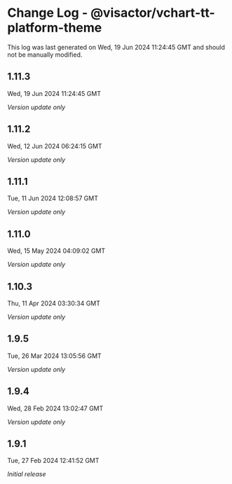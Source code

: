 # Change Log - @visactor/vchart-tt-platform-theme

This log was last generated on Wed, 19 Jun 2024 11:24:45 GMT and should not be manually modified.

## 1.11.3
Wed, 19 Jun 2024 11:24:45 GMT

_Version update only_

## 1.11.2
Wed, 12 Jun 2024 06:24:15 GMT

_Version update only_

## 1.11.1
Tue, 11 Jun 2024 12:08:57 GMT

_Version update only_

## 1.11.0
Wed, 15 May 2024 04:09:02 GMT

_Version update only_

## 1.10.3
Thu, 11 Apr 2024 03:30:34 GMT

_Version update only_

## 1.9.5
Tue, 26 Mar 2024 13:05:56 GMT

_Version update only_

## 1.9.4
Wed, 28 Feb 2024 13:02:47 GMT

_Version update only_

## 1.9.1
Tue, 27 Feb 2024 12:41:52 GMT

_Initial release_

